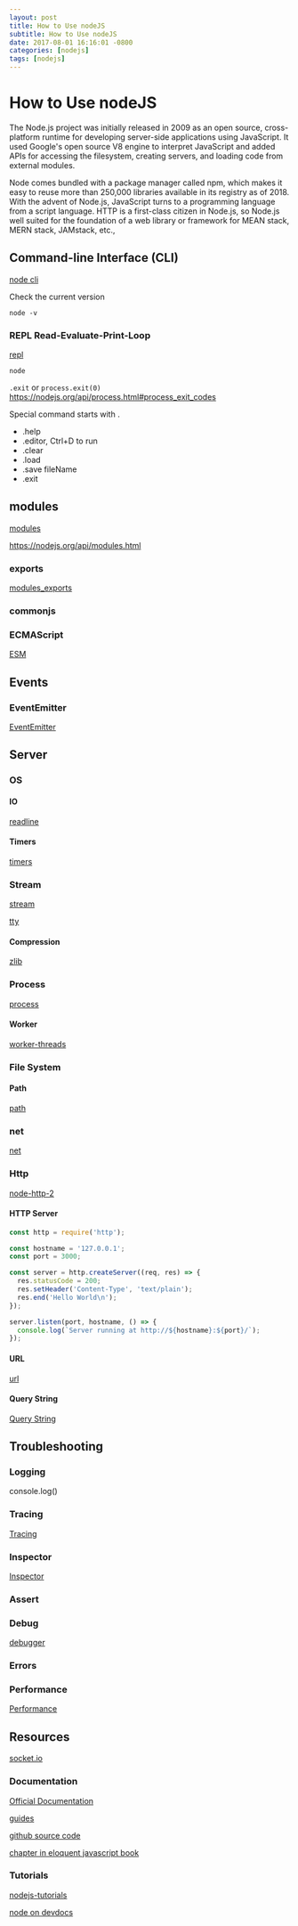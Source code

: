 ```yaml
---
layout: post
title: How to Use nodeJS
subtitle: How to Use nodeJS
date: 2017-08-01 16:16:01 -0800
categories: [nodejs]
tags: [nodejs]
---
```


# How to Use nodeJS

The Node.js project was initially released in 2009 as an open source, cross-platform runtime for developing server-side applications using JavaScript. It used Google's open source V8 engine to interpret JavaScript and added APIs for accessing the filesystem, creating servers, and loading code from external modules.

Node comes bundled with a package manager called npm, which makes it easy to reuse more than 250,000 libraries available in its registry as of 2018. With the advent of Node.js, JavaScript turns to a programming language from a script language. HTTP is a first-class citizen in Node.js, so Node.js well suited for the foundation of a web library or framework for MEAN stack, MERN stack, JAMstack, etc.,

## Command-line Interface (CLI)

[node cli](https://devdocs.io/node/cli)

Check the current version

`node -v`

### REPL Read-Evaluate-Print-Loop

[repl](https://devdocs.io/node/repl)

`node`

`.exit` or `process.exit(0)` <https://nodejs.org/api/process.html#process_exit_codes>

Special command starts with .

- .help
- .editor, Ctrl+D to run
- .clear
- .load
- .save fileName
- .exit

## modules

[modules](https://devdocs.io/node/modules)

<https://nodejs.org/api/modules.html>

### exports

[modules_exports](https://devdocs.io/node/modules#modules_exports)

### commonjs

### ECMAScript

[ESM](https://devdocs.io/node/esm)

## Events

### EventEmitter

[EventEmitter](https://devdocs.io/node/events#events_class_eventemitter)

## Server

### OS

#### IO

[readline](https://devdocs.io/node/readline)

#### Timers

[timers](https://devdocs.io/node/timers)

### Stream

[stream](https://devdocs.io/node/stream)

[tty](https://devdocs.io/node/tty)

#### Compression

[zlib](https://devdocs.io/node/zlib)

### Process

[process](https://devdocs.io/node/process)

#### Worker

[worker-threads](https://devdocs.io/node-worker-threads/)

### File System

#### Path

[path](https://devdocs.io/node/path)

### net

[net](https://devdocs.io/node/net)

### Http

[node-http-2](https://devdocs.io/node-http-2/)

#### HTTP Server

```js
const http = require('http');

const hostname = '127.0.0.1';
const port = 3000;

const server = http.createServer((req, res) => {
  res.statusCode = 200;
  res.setHeader('Content-Type', 'text/plain');
  res.end('Hello World\n');
});

server.listen(port, hostname, () => {
  console.log(`Server running at http://${hostname}:${port}/`);
});
```

#### URL

[url](https://devdocs.io/node/url)

#### Query String

[Query String](https://devdocs.io/node/querystring)

## Troubleshooting

### Logging

console.log()

### Tracing

[Tracing](https://devdocs.io/node/tracing)

### Inspector

[Inspector](https://devdocs.io/node/inspector)

### Assert

### Debug

[debugger](https://devdocs.io/node/debugger)

### Errors

### Performance

[Performance](https://devdocs.io/node/perf_hooks#perf_hooks_class_performance)

## Resources

[socket.io](https://socket.io/#examples)

### Documentation

[Official Documentation](https://nodejs.org/en/)

[guides](https://nodejs.org/en/docs/guides/)

[github source code](https://github.com/nodejs)

[chapter in eloquent javascript book](https://eloquentjavascript.net/20_node.html)

### Tutorials

[nodejs-tutorials](http://www.tutorialsteacher.com/nodejs/nodejs-tutorials)

[node on devdocs](https://devdocs.io/node/)
